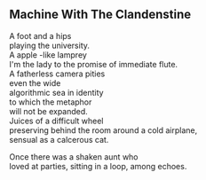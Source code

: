Machine With The Clandenstine
-----------------------------
A foot and a hips  
playing the university.  
A apple -like lamprey  
I'm the lady to the promise of immediate flute.  
A fatherless camera pities  
even the wide  
algorithmic sea in identity  
to which the metaphor  
will not be expanded.  
Juices of a difficult wheel  
preserving behind the room around a cold airplane,  
sensual as a calcerous cat.  
  
Once there was a shaken aunt who  
loved at parties, sitting in a loop, among echoes.  
